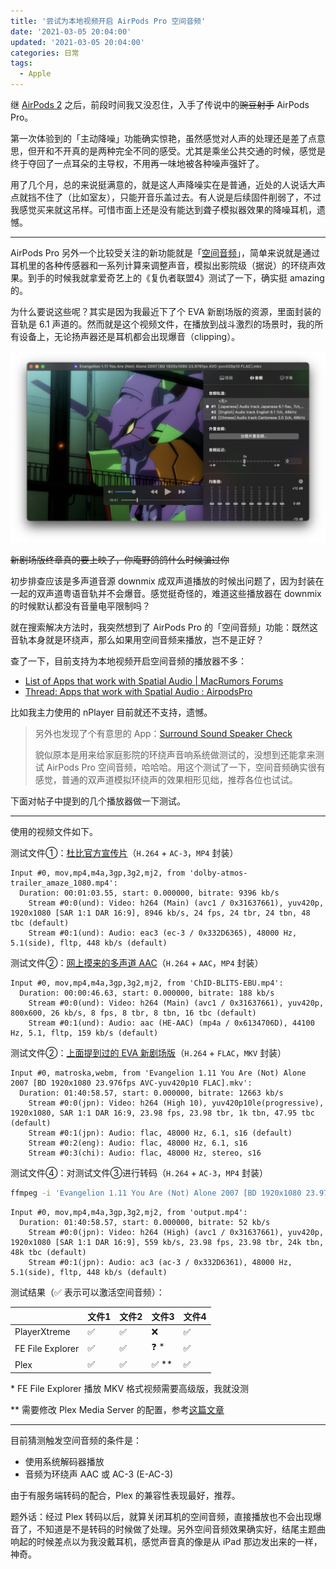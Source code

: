 ```yaml
---
title: '尝试为本地视频开启 AirPods Pro 空间音频'
date: '2021-03-05 20:04:00'
updated: '2021-03-05 20:04:00'
categories: 日常
tags:
  - Apple
---
```


继 [AirPods 2](https://prinsss.github.io/airpods-2-are-great/) 之后，前段时间我又没忍住，入手了传说中的~~豌豆射手~~ AirPods Pro。

第一次体验到的「主动降噪」功能确实惊艳，虽然感觉对人声的处理还是差了点意思，但开和不开真的是两种完全不同的感受。尤其是乘坐公共交通的时候，感觉是终于夺回了一点耳朵的主导权，不用再一味地被各种噪声强奸了。

用了几个月，总的来说挺满意的，就是这人声降噪实在是普通，近处的人说话大声点就挡不住了（比如室友），只能开音乐盖过去。有人说是后续固件削弱了，不过我感觉买来就这吊样。可惜市面上还是没有能达到聋子模拟器效果的降噪耳机，遗憾。

<!--more-->

-----

AirPods Pro 另外一个比较受关注的新功能就是「[空间音频](https://support.apple.com/zh-cn/HT211775)」，简单来说就是通过耳机里的各种传感器和一系列计算来调整声音，模拟出影院级（据说）的环绕声效果。到手的时候我就拿爱奇艺上的《复仇者联盟4》测试了一下，确实挺 amazing 的。

为什么要说这些呢？其实是因为我最近下了个 EVA 新剧场版的资源，里面封装的音轨是 6.1 声道的。然而就是这个视频文件，在播放到战斗激烈的场景时，我的所有设备上，无论扬声器还是耳机都会出现爆音（clipping）。

![eva-new-film](spatial-audio-for-local-videos/eva-new-film.jpg)

~~新剧场版终章真的要上映了，你庵野鸽鸽什么时候骗过你~~

初步排查应该是多声道音源 downmix 成双声道播放的时候出问题了，因为封装在一起的双声道粤语音轨并不会爆音。感觉挺奇怪的，难道这些播放器在 downmix 的时候默认都没有音量电平限制吗？

就在搜索解决方法时，我突然想到了 AirPods Pro 的「空间音频」功能：既然这音轨本身就是环绕声，那么如果用空间音频来播放，岂不是正好？

查了一下，目前支持为本地视频开启空间音频的播放器不多：

- [List of Apps that work with Spatial Audio | MacRumors Forums](https://forums.macrumors.com/threads/list-of-apps-that-work-with-spatial-audio.2255160/)
- [Thread: Apps that work with Spatial Audio : AirpodsPro](https://www.reddit.com/r/AirpodsPro/comments/iteiov/thread_apps_that_work_with_spatial_audio/)

比如我主力使用的 nPlayer 目前就还不支持，遗憾。

> 另外也发现了个有意思的 App：[Surround Sound Speaker Check](https://apps.apple.com/us/app/surround-speaker-check/id1052439918)
>
> 貌似原本是用来给家庭影院的环绕声音响系统做测试的，没想到还能拿来测试 AirPods Pro 空间音频，哈哈哈。用这个测试了一下，空间音频确实很有感觉，普通的双声道模拟环绕声的效果相形见绌，推荐各位也试试。

下面对帖子中提到的几个播放器做一下测试。

-----

使用的视频文件如下。

测试文件①：[杜比官方宣传片](https://download.dolby.com/us/en/test-tones/dolby-atmos-trailer_amaze_1080.mp4)（`H.264` + `AC-3`，`MP4` 封装）

```text
Input #0, mov,mp4,m4a,3gp,3g2,mj2, from 'dolby-atmos-trailer_amaze_1080.mp4':
  Duration: 00:01:03.55, start: 0.000000, bitrate: 9396 kb/s
    Stream #0:0(und): Video: h264 (Main) (avc1 / 0x31637661), yuv420p, 1920x1080 [SAR 1:1 DAR 16:9], 8946 kb/s, 24 fps, 24 tbr, 24 tbn, 48 tbc (default)
    Stream #0:1(und): Audio: eac3 (ec-3 / 0x332D6365), 48000 Hz, 5.1(side), fltp, 448 kb/s (default)
```

测试文件②：[网上摸来的多声道 AAC](https://www2.iis.fraunhofer.de/AAC/ChID-BLITS-EBU.mp4)（`H.264` + `AAC`，`MP4` 封装）

```text
Input #0, mov,mp4,m4a,3gp,3g2,mj2, from 'ChID-BLITS-EBU.mp4':
  Duration: 00:00:46.63, start: 0.000000, bitrate: 188 kb/s
    Stream #0:0(und): Video: h264 (Main) (avc1 / 0x31637661), yuv420p, 800x600, 26 kb/s, 8 fps, 8 tbr, 8 tbn, 16 tbc (default)
    Stream #0:1(und): Audio: aac (HE-AAC) (mp4a / 0x6134706D), 44100 Hz, 5.1, fltp, 159 kb/s (default)
```

测试文件②：[上面提到过的 EVA 新剧场版](https://share.dmhy.org/topics/view/553703_Neon_Genesis_Evangelion_TV_ONA_CD_2020_12_01.html)（`H.264` + `FLAC`，`MKV` 封装）

```text
Input #0, matroska,webm, from 'Evangelion 1.11 You Are (Not) Alone 2007 [BD 1920x1080 23.976fps AVC-yuv420p10 FLAC].mkv':
  Duration: 01:40:58.57, start: 0.000000, bitrate: 12663 kb/s
    Stream #0:0(jpn): Video: h264 (High 10), yuv420p10le(progressive), 1920x1080, SAR 1:1 DAR 16:9, 23.98 fps, 23.98 tbr, 1k tbn, 47.95 tbc (default)
    Stream #0:1(jpn): Audio: flac, 48000 Hz, 6.1, s16 (default)
    Stream #0:2(eng): Audio: flac, 48000 Hz, 6.1, s16
    Stream #0:3(chi): Audio: flac, 48000 Hz, stereo, s16
```

测试文件④：对测试文件③进行转码（`H.264` + `AC-3`，`MP4` 封装）

```bash
ffmpeg -i 'Evangelion 1.11 You Are (Not) Alone 2007 [BD 1920x1080 23.976fps AVC-yuv420p10 FLAC].mkv' -map 0:v:0 -map 0:a:0 -c:v h264_videotoolbox -c:a ac3 output.mp4
```

```text
Input #0, mov,mp4,m4a,3gp,3g2,mj2, from 'output.mp4':
  Duration: 01:40:58.57, start: 0.000000, bitrate: 52 kb/s
    Stream #0:0(jpn): Video: h264 (High) (avc1 / 0x31637661), yuv420p, 1920x1080 [SAR 1:1 DAR 16:9], 559 kb/s, 23.98 fps, 23.98 tbr, 24k tbn, 48k tbc (default)
    Stream #0:1(jpn): Audio: ac3 (ac-3 / 0x332D6361), 48000 Hz, 5.1(side), fltp, 448 kb/s (default)
```



测试结果（✅ 表示可以激活空间音频）：

|                  | 文件1 | 文件2 | 文件3 | 文件4 |
| ---------------- | ----- | ----- | ----- | ----- |
| PlayerXtreme     | ✅     | ✅     | ❌     | ✅     |
| FE File Explorer | ✅     | ✅     | ❓ *   | ✅     |
| Plex             | ✅     | ✅     | ✅ **  | ✅     |

\* FE File Explorer 播放 MKV 格式视频需要高级版，我就没测

\*\* 需要修改 Plex Media Server 的配置，参考[这篇文章](https://dwffls.com/posts/plex-spatial-audio/)

-----

目前猜测触发空间音频的条件是：

- 使用系统解码器播放
- 音频为环绕声 AAC 或 AC-3 (E-AC-3)

由于有服务端转码的配合，Plex 的兼容性表现最好，推荐。

题外话：经过 Plex 转码以后，就算关闭耳机的空间音频，直接播放也不会出现爆音了，不知道是不是转码的时候做了处理。另外空间音频效果确实好，结尾主题曲响起的时候差点以为我没戴耳机，感觉声音真的像是从 iPad 那边发出来的一样，神奇。
